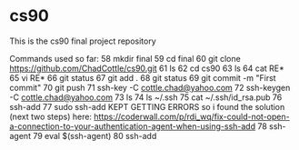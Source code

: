 # cs90
This is the cs90 final project repository

Commands used so far:
  58  mkdir final
   59  cd final
   60  git clone https://github.com/ChadCottle/cs90.git
   61  ls
   62  cd cs90
   63  ls
   64  cat RE*
   65  vi RE*
   66  git status
   67  git add .
   68  git status
   69  git commit -m "First commit"
   70  git push
   71  ssh-key -C cottle.chad@yahoo.com
   72  ssh-keygen -C cottle.chad@yahoo.com
   73  ls
   74  ls ~/.ssh
   75  cat ~/.ssh/id_rsa.pub
   76  ssh-add
   77  sudo ssh-add
KEPT GETTING ERRORS so i found the solution (next two steps) here:
https://coderwall.com/p/rdi_wq/fix-could-not-open-a-connection-to-your-authentication-agent-when-using-ssh-add
   78  ssh-agent
   79  eval $(ssh-agent)
   80  ssh-add
